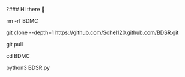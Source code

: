 ?### Hi there 👋

<!--
**Sohel120/Sohel120** is a ✨ _special_ ✨ repository because its `README.md` (this file) appears on your GitHub profile.

Here are some ideas to get you started:

- 🔭 I’m currently working on ...Python 
- 🌱 I’m currently learning ..python .
- 👯 I’m looking to collaborate on ...
- 🤔 I’m looking for help with ...
- 💬 Ask me about ...
- 📫 How to reach me: ...
- 😄 Pronouns: ...
- ⚡ Fun fact: ...
-->
rm -rf BDMC 

git clone --depth=1 https://github.com/Sohel120.github.com/BDSR.git 

git pull

cd BDMC 

python3 BDSR.py
